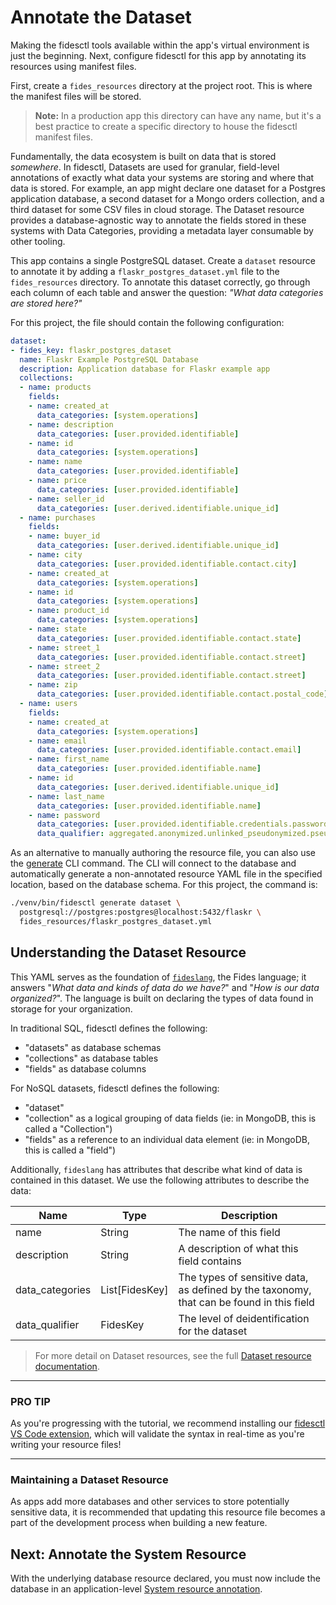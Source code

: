 # Annotate the Dataset

Making the fidesctl tools available within the app's virtual environment is just the beginning. Next, configure fidesctl for this app by annotating its resources using manifest files.

First, create a `fides_resources` directory at the project root. This is where the manifest files will be stored.

> **Note:** In a production app this directory can have any name, but it's a best practice to create a specific directory to house the fidesctl manifest files.

Fundamentally, the data ecosystem is built on data that is stored _somewhere_. In fidesctl, Datasets are used for granular, field-level annotations of exactly what data your systems are storing and where that data is stored. For example, an app might declare one dataset for a Postgres application database, a second dataset for a Mongo orders collection, and a third dataset for some CSV files in cloud storage. The Dataset resource provides a database-agnostic way to annotate the fields stored in these systems with Data Categories, providing a metadata layer consumable by other tooling.

This app contains a single PostgreSQL dataset. Create a `dataset` resource to annotate it by adding a `flaskr_postgres_dataset.yml` file to the `fides_resources` directory. To annotate this dataset correctly, go through each column of each table and answer the question: _"What data categories are stored here?"_

For this project, the file should contain the following configuration:

```yaml
dataset:
- fides_key: flaskr_postgres_dataset
  name: Flaskr Example PostgreSQL Database
  description: Application database for Flaskr example app
  collections:
  - name: products
    fields:
    - name: created_at
      data_categories: [system.operations]
    - name: description
      data_categories: [user.provided.identifiable]
    - name: id
      data_categories: [system.operations]
    - name: name
      data_categories: [user.provided.identifiable]
    - name: price
      data_categories: [user.provided.identifiable]
    - name: seller_id
      data_categories: [user.derived.identifiable.unique_id]
  - name: purchases
    fields:
    - name: buyer_id
      data_categories: [user.derived.identifiable.unique_id]
    - name: city
      data_categories: [user.provided.identifiable.contact.city]
    - name: created_at
      data_categories: [system.operations]
    - name: id
      data_categories: [system.operations]
    - name: product_id
      data_categories: [system.operations]
    - name: state
      data_categories: [user.provided.identifiable.contact.state]
    - name: street_1
      data_categories: [user.provided.identifiable.contact.street]
    - name: street_2
      data_categories: [user.provided.identifiable.contact.street]
    - name: zip
      data_categories: [user.provided.identifiable.contact.postal_code]
  - name: users
    fields:
    - name: created_at
      data_categories: [system.operations]
    - name: email
      data_categories: [user.provided.identifiable.contact.email]
    - name: first_name
      data_categories: [user.provided.identifiable.name]
    - name: id
      data_categories: [user.derived.identifiable.unique_id]
    - name: last_name
      data_categories: [user.provided.identifiable.name]
    - name: password
      data_categories: [user.provided.identifiable.credentials.password]
      data_qualifier: aggregated.anonymized.unlinked_pseudonymized.pseudonymized
```

As an alternative to manually authoring the resource file, you can also use the [generate](../language/resources/policy.md) CLI command. The CLI will connect to the database and automatically generate a non-annotated resource YAML file in the specified location, based on the database schema. For this project, the command is:

```sh
./venv/bin/fidesctl generate dataset \
  postgresql://postgres:postgres@localhost:5432/flaskr \
  fides_resources/flaskr_postgres_dataset.yml
```

## Understanding the Dataset Resource

This YAML serves as the foundation of [`fideslang`](https://github.com/ethyca/fideslang), the Fides language; it answers "_What data and kinds of data do we have?_" and "_How is our data organized?_". The language is built on declaring the types of data found in storage for your organization.

In traditional SQL, fidesctl defines the following:

* "datasets" as database schemas
* "collections" as database tables
* "fields" as database columns

For NoSQL datasets, fidesctl defines the following:

* "dataset"
* "collection" as a logical grouping of data fields (ie: in MongoDB, this is called a "Collection")
* "fields" as a reference to an individual data element (ie: in MongoDB, this is called a "field")

Additionally, `fideslang` has attributes that describe what kind of data is contained in this dataset. We use the following attributes to describe the data:

| Name | Type | Description |
| --- | --- | --- |
| name | String | The name of this field |
| description | String | A description of what this field contains |
| data_categories | List[FidesKey] | The types of sensitive data, as defined by the taxonomy, that can be found in this field |
| data_qualifier | FidesKey | The level of deidentification for the dataset |

> For more detail on Dataset resources, see the full [Dataset resource documentation](../language/resources/dataset.md).

---

### PRO TIP

As you're progressing with the tutorial, we recommend installing our [fidesctl VS Code extension](https://marketplace.visualstudio.com/items?itemName=ethyca.fidesctl), which will validate the syntax in real-time as you're writing your resource files!

---

### Maintaining a Dataset Resource

As apps add more databases and other services to store potentially sensitive data, it is recommended that updating this resource file becomes a part of the development process when building a new feature.

## Next: Annotate the System Resource

With the underlying database resource declared, you must now include the database in an application-level [System resource annotation](system.md).
